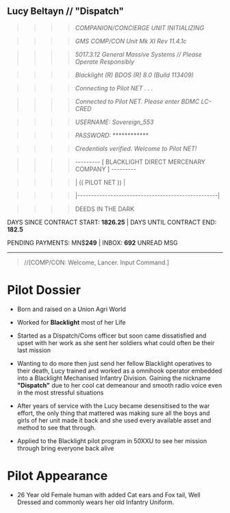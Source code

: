 
## Lucy Beltayn // "Dispatch"
  

>>>>*COMPANION/CONCIERGE UNIT INITIALIZING*

>>>>*GMS COMP/CON Unit Mk XI Rev 11.4.1c*

>>>>*5017.3.12 General Massive Systems // Please Operate Responsibly*

>>>>*Blacklight (R) BDOS (R) 8.0 (Build 113409)*

>>>>*Connecting to Pilot NET . . .*

>>>>*Connected to Pilot NET. Please enter BDMC LC-CRED*

>>>>*USERNAME: Sovereign_553*

>>>>*PASSWORD:* ************

>>>>*Credentials verified. Welcome to Pilot NET!*

>>>>--------- [ BLACKLIGHT DIRECT MERCENARY COMPANY ] ---------

>>>>| (( PILOT NET )) |

>>>>|---------------------------------------------------|

  

>>>>DEEDS IN THE DARK

DAYS SINCE CONTRACT START: **1826.25** | DAYS UNTIL CONTRACT END: **182.5**

PENDING PAYMENTS: MN$**249** | INBOX: **692** UNREAD MSG

-------------------------------------

>//[COMP/CON: Welcome, Lancer. Input Command.]
  

# Pilot Dossier

- Born and raised on a Union Agri World

- Worked for **Blacklight** most of her Life

- Started as a Dispatch/Coms officer but soon came dissatisfied and upset with her work as she sent her soldiers what could often be their last mission

- Wanting to do more then just send her fellow Blacklight operatives to their death, Lucy trained and worked as a omnihook operator embedded into a Blacklight Mechanised Infantry Division. Gaining the nickname  **"Dispatch"** due to her cool cat demeanour and smooth radio voice even in the most stressful situations

- After years of service with the Lucy became desensitised to the war effort, the only thing that mattered was making sure all the boys and girls of her unit made it back and she used every available asset and method to see that through.

- Applied to the Blacklight pilot program in 50XXU to see her mission through bring everyone back alive

  

# Pilot Appearance

- 26 Year old Female human with added Cat ears and Fox tail, Well Dressed and commonly wears her old Infantry Uniform.